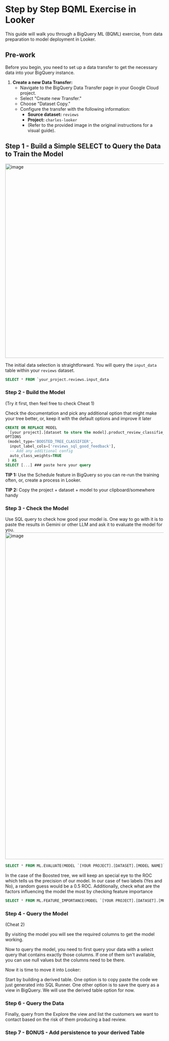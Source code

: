 # Step by Step BQML Exercise in Looker

This guide will walk you through a BigQuery ML (BQML) exercise, from data preparation to model deployment in Looker.

## Pre-work

Before you begin, you need to set up a data transfer to get the necessary data into your BigQuery instance.

1.  **Create a new Data Transfer:**
    * Navigate to the BigQuery Data Transfer page in your Google Cloud project.
    * Select "Create new Transfer."
    * Choose "Dataset Copy."
    * Configure the transfer with the following information:
        * **Source dataset:** `reviews`
        * **Project:** `charles-looker`
        * (Refer to the provided image in the original instructions for a visual guide).

## Step 1 - Build a Simple SELECT to Query the Data to Train the Model
<img width="618" alt="image" src="https://github.com/user-attachments/assets/4659c1b7-0393-42e3-a8cb-c2800c9fd09c" />


The initial data selection is straightforward. You will query the `input_data` table within your `reviews` dataset.

```sql
SELECT * FROM `your_project.reviews.input_data
```

### Step 2 - Build the Model

(Try it first, then feel free to check Cheat 1)

Check the documentation and pick any additional option that might make your tree better, or, keep it with the default options and improve it later

```sql
CREATE OR REPLACE MODEL
 `[your project].[dataset to store the model].product_review_classifie_boosted_tree_latest`
OPTIONS
 (model_type='BOOSTED_TREE_CLASSIFIER',
  input_label_cols=['reviews_sql_good_feedback'],
  -- Add any additional config
  auto_class_weights=TRUE
 ) AS
SELECT [...] ### paste here your query
```

**TIP 1:** Use the Schedule feature in BigQuery so you can re-run the training often, or, create a process in Looker.

**TIP 2:** Copy the project + dataset + model to your clipboard/somewhere handy

### Step 3 - Check the Model

Use SQL query to check how good your model is. One way to go with it is to paste the results in Gemini or other LLM and ask it to evaluate the model for you.
<img width="1039" alt="image" src="https://github.com/user-attachments/assets/c8939036-77b9-4194-a660-3a0c635c8c0b" />

```sql
SELECT * FROM ML.EVALUATE(MODEL `[YOUR PROJECT].[DATASET].[MODEL NAME]`)
```

In the case of the Boosted tree, we will keep an special eye to the ROC which tells us the precision of our model. In our case of two labels (Yes and No), a random guess would be a 0.5 ROC.
Additionally, check what are the factors influencing the model the most by checking feature importance
```sql
SELECT * FROM ML.FEATURE_IMPORTANCE(MODEL `[YOUR PROJECT].[DATASET].[MODEL NAME]`)
```

### Step 4 - Query the Model

(Cheat 2)

By visiting the model you will see the required columns to get the model working.

Now to query the model, you need to first query your data with a select query that contains exactly those columns. If one of them isn't available, you can use null values but the columns need to be there.

Now it is time to move it into Looker:

Start by building a derived table. One option is to copy paste the code we just generated into SQL Runner. One other option is to save the query as a view in BigQuery. We will use the derived table option for now.


### Step 6 - Query the Data

Finally, query from the Explore the view and list the customers we want to contact based on the risk of them producing a bad review.

### Step 7 - BONUS - Add persistence to your derived Table
